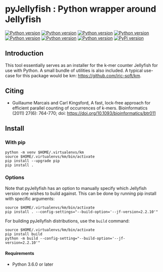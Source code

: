 pyJellyfish : Python wrapper around Jellyfish
=============================================

[![Python version][py3.6-image]][py3.6-link]
[![Python version][py3.7-image]][py3.7-link]
[![Python version][py3.8-image]][py3.8-link]
[![Python version][py3.9-image]][py3.9-link]
[![Python version][py3.10-image]][py3.10-link]
[![Python version][py3.11-image]][py3.11-link]
[![Python version][py3.12-image]][py3.12-link]
[![PyPi version][pypi-image]][pypi-link]

Introduction
------------

This tool essentially serves as an installer for the k-mer counter Jellyfish
for use with Python. A small bundle of utilities is also included. A typical
use-case for this package would be km: <https://github.com/iric-soft/km>.

Citing
------

-   Guillaume Marcais and Carl Kingsford, A fast, lock-free approach for
    efficient parallel counting of occurrences of k-mers. Bioinformatics
    (2011) 27(6): 764-770; doi:
    <https://doi.org/10.1093/bioinformatics/btr011>

Install
-------

### With pip

``` {.sourceCode .shell}
python -m venv $HOME/.virtualenvs/km
source $HOME/.virtualenvs/km/bin/activate
pip install --upgrade pip
pip install .
```

### Options

Note that pyJellyfish has an option to manually specify which
Jellyfish version one wishes to build against. This can be done by
running pip install with specific arguments:

``` {.sourceCode .shell}
source $HOME/.virtualenvs/km/bin/activate
pip install . --config-settings="--build-option='--jf-version=2.2.10'"
```

For building pyJellyfish distributions, use the `build` command:

``` {.sourceCode .shell}
source $HOME/.virtualenvs/km/bin/activate
pip install build
python -m build --config-setting="--build-option='--jf-version=2.2.10'"
```

#### Requirements

-   Python 3.6.0 or later

[py3.6-image]: https://img.shields.io/badge/python-3.6-blue.svg
[py3.6-link]: https://www.python.org/downloads/release/python-360
[py3.7-image]: https://img.shields.io/badge/python-3.7-blue.svg
[py3.7-link]: https://www.python.org/downloads/release/python-370
[py3.8-image]: https://img.shields.io/badge/python-3.8-blue.svg
[py3.8-link]: https://www.python.org/downloads/release/python-380
[py3.9-image]: https://img.shields.io/badge/python-3.9-blue.svg
[py3.9-link]: https://www.python.org/downloads/release/python-390
[py3.10-image]: https://img.shields.io/badge/python-3.10-blue.svg
[py3.10-link]: https://www.python.org/downloads/release/python-3100
[py3.11-image]: https://img.shields.io/badge/python-3.11-blue.svg
[py3.11-link]: https://www.python.org/downloads/release/python-3110
[py3.12-image]: https://img.shields.io/badge/python-3.12-blue.svg
[py3.12-link]: https://www.python.org/downloads/release/python-3120

[pypi-image]: https://img.shields.io/pypi/v/pyjellyfish.svg
[pypi-link]: https://pypi.python.org/pypi/pyjellyfish
